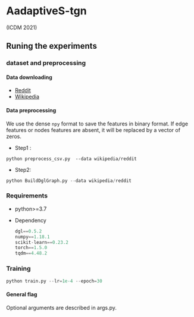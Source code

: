 # AadaptiveS-tgn

(ICDM 2021)

## Runing the experiments

### dataset and preprocessing

#### Data downloading

* [Reddit](http://snap.stanford.edu/jodie/reddit.csv)
* [Wikipedia](http://snap.stanford.edu/jodie/wikipedia.csv)

#### Data preprocessing

We use the dense `npy` format to save the features in binary format. If edge features or nodes features are absent, it will be replaced by a vector of zeros. 

* Step1 :

```{bash}
python preprocess_csv.py  --data wikipedia/reddit
```

* Step2:

```python
python BuildDglGraph.py --data wikipedia/reddit
```

### Requirements

* python>=3.7

* Dependency

  ```python
  dgl==0.5.2
  numpy==1.18.1
  scikit-learn==0.23.2
  torch==1.5.0
  tqdm==4.48.2
  ```

### Training

```python
python train.py --lr=1e-4 --epoch=30
```

#### General flag

Optional arguments are described in args.py.



